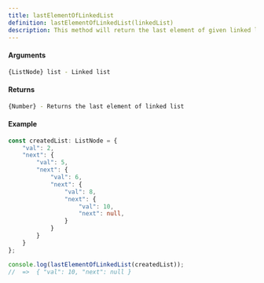 ```yaml
---
title: lastElementOfLinkedList
definition: lastElementOfLinkedList(linkedList)
description: This method will return the last element of given linked list
---
```



#### Arguments


```bash
{ListNode} list - Linked list
```


#### Returns


```bash
{Number} - Returns the last element of linked list
```


#### Example


```ts
const createdList: ListNode = {
	"val": 2,
	"next": {
		"val": 5,
		"next": {
			"val": 6,
			"next": {
				"val": 8,
				"next": {
					"val": 10,
					"next": null,
				}
			}
		}
	}
};

console.log(lastElementOfLinkedList(createdList));
//  =>  { "val": 10, "next": null }
```